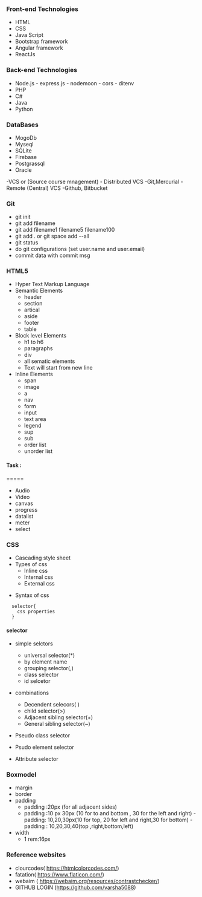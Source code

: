 ### Front-end Technologies

- HTML
- CSS
- Java Script
- Bootstrap framework
- Angular framework
- ReactJs

### Back-end Technologies

- Node.js
      - express.js
      - nodemoon
      - cors
      - ditenv
- PHP
- C#
- Java
- Python

### DataBases

- MogoDb
- Myseql
- SQLite
- Firebase
- Postgrassql
- Oracle

-VCS or (Source course mnagement)
       - Distributed VCS
              -Git,Mercurial
       - Remote (Central) VCS
              -Github, Bitbucket
              

### Git

-  git init
-  git add filename
-  git add filename1 filename5 filename100
-  git add . or git space add --all
-  git status
-  do git configurations (set user.name and user.email)
-  commit data with commit msg


### HTML5

  - Hyper Text Markup Language
  - Semantic Elements 
    - header 
    - section
    - artical
    - aside
    - footer
    - table
  - Block level Elements
    - h1 to h6
    - paragraphs
    - div
    - all sematic elements 
    - Text will start from new line
  - Inline Elements
    - span
    - image
    - a
    - nav
    - form
    - input
    - text area
    - legend
    - sup
    - sub
    -  order list 
    -  unorder list


#### Task :
=====

- Audio
- Video
- canvas
- progress
- datalist
- meter
- select


### CSS
- Cascading style sheet
- Types of css
     - Inline  css
     -  Internal css
     - External css

+ Syntax of css
```
  selector{
    css properties
  }
```
#### selector

+ simple selctors
  - universal selector(*)
  - by element name
  - grouping selector(,)
  - class selector
  - id selcetor

+ combinations 
  + Decendent selecors( )
  + child selector(>)
  + Adjacent sibling selector(+)
  + General sibling selector(~)
+ Pseudo class selector
+ Psudo element selector
+ Attribute selector


### Boxmodel

-  margin
-  border
-  padding
      - padding :20px (for all adjacent sides)
      - padding :10 px 30px (10 for to and bottom , 30 for the left and right)
       - padding: 10,20,30px(10 for top, 20 for left and right,30 for bottom)
       - padding : 10,20,30,40(top ,right,bottom,left)
-  width
    - 1 rem:16px



### Reference websites
 
 - clourcodes( https://htmlcolorcodes.com/)
 - fatation( https://www.flaticon.com/)
 - webaim ( https://webaim.org/resources/contrastchecker/)
 - GITHUB LOGIN (https://github.com/varsha5088)
